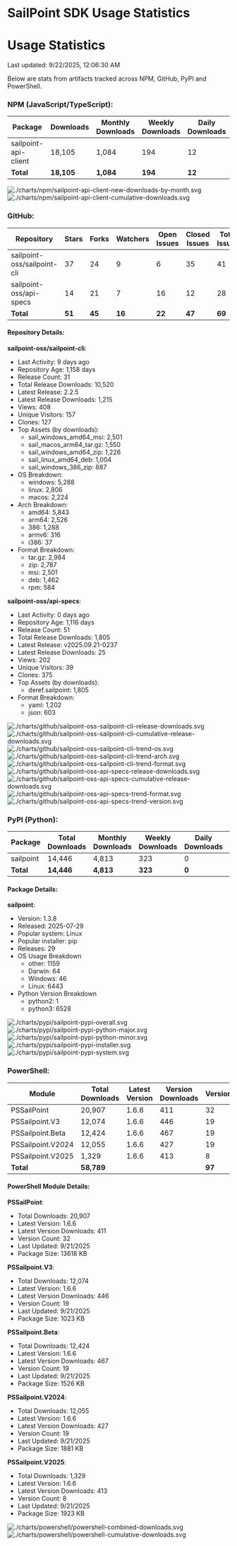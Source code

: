 # SailPoint SDK Usage Statistics

<!-- METRICS_START -->
# Usage Statistics
    
Last updated: 9/22/2025, 12:06:30 AM

Below are stats from artifacts tracked across NPM, GitHub, PyPI and PowerShell.
    
### NPM (JavaScript/TypeScript): 

| Package | Downloads | Monthly Downloads | Weekly Downloads | Daily Downloads |
| --- | --- | --- | --- | --- |
| sailpoint-api-client | 18,105 | 1,084 | 194 | 12 |
| **Total** | **18,105** | **1,084** | **194** | **12** | | | | |

![./charts/npm/sailpoint-api-client-new-downloads-by-month.svg](./charts/npm/sailpoint-api-client-new-downloads-by-month.svg)
![./charts/npm/sailpoint-api-client-cumulative-downloads.svg](./charts/npm/sailpoint-api-client-cumulative-downloads.svg)

### GitHub: 

| Repository | Stars | Forks | Watchers | Open Issues | Closed Issues | Total Issues | Release Downloads | Releases | Latest Release | Language |
| --- | --- | --- | --- | --- | --- | --- | --- | --- | --- | --- |
| sailpoint-oss/sailpoint-cli | 37 | 24 | 9 | 6 | 35 | 41 | 10,520 | 31 | 2.2.5 | Go |
| sailpoint-oss/api-specs | 14 | 21 | 7 | 16 | 12 | 28 | 1,805 | 51 | v2025.09.21-0237 | JavaScript |
| **Total** | **51** | **45** | **16** | **22** | **47** | **69** | **12,325** | **82** | | |

#### Repository Details:

**sailpoint-oss/sailpoint-cli**:
- Last Activity: 9 days ago
- Repository Age: 1,158 days
- Release Count: 31
- Total Release Downloads: 10,520
- Latest Release: 2.2.5
- Latest Release Downloads: 1,215
- Views: 408
- Unique Visitors: 157
- Clones: 127
- Top Assets (by downloads):
  - sail_windows_amd64_msi: 2,501
  - sail_macos_arm64_tar.gz: 1,550
  - sail_windows_amd64_zip: 1,226
  - sail_linux_amd64_deb: 1,004
  - sail_windows_386_zip: 887
- OS Breakdown:
  - windows: 5,288
  - linux: 2,806
  - macos: 2,224
- Arch Breakdown:
  - amd64: 5,843
  - arm64: 2,526
  - 386: 1,288
  - armv6: 316
  - i386: 37
- Format Breakdown:
  - tar.gz: 2,984
  - zip: 2,787
  - msi: 2,501
  - deb: 1,462
  - rpm: 584

**sailpoint-oss/api-specs**:
- Last Activity: 0 days ago
- Repository Age: 1,116 days
- Release Count: 51
- Total Release Downloads: 1,805
- Latest Release: v2025.09.21-0237
- Latest Release Downloads: 25
- Views: 202
- Unique Visitors: 39
- Clones: 375
- Top Assets (by downloads):
  - deref.sailpoint: 1,805
- Format Breakdown:
  - yaml: 1,202
  - json: 603



![./charts/github/sailpoint-oss-sailpoint-cli-release-downloads.svg](./charts/github/sailpoint-oss-sailpoint-cli-release-downloads.svg)
![./charts/github/sailpoint-oss-sailpoint-cli-cumulative-release-downloads.svg](./charts/github/sailpoint-oss-sailpoint-cli-cumulative-release-downloads.svg)
![./charts/github/sailpoint-oss-sailpoint-cli-trend-os.svg](./charts/github/sailpoint-oss-sailpoint-cli-trend-os.svg)
![./charts/github/sailpoint-oss-sailpoint-cli-trend-arch.svg](./charts/github/sailpoint-oss-sailpoint-cli-trend-arch.svg)
![./charts/github/sailpoint-oss-sailpoint-cli-trend-format.svg](./charts/github/sailpoint-oss-sailpoint-cli-trend-format.svg)
![./charts/github/sailpoint-oss-api-specs-release-downloads.svg](./charts/github/sailpoint-oss-api-specs-release-downloads.svg)
![./charts/github/sailpoint-oss-api-specs-cumulative-release-downloads.svg](./charts/github/sailpoint-oss-api-specs-cumulative-release-downloads.svg)
![./charts/github/sailpoint-oss-api-specs-trend-format.svg](./charts/github/sailpoint-oss-api-specs-trend-format.svg)
![./charts/github/sailpoint-oss-api-specs-trend-version.svg](./charts/github/sailpoint-oss-api-specs-trend-version.svg)

### PyPI (Python): 

| Package | Total Downloads | Monthly Downloads | Weekly Downloads | Daily Downloads | Version |
| --- | --- | --- | --- | --- | --- |
| sailpoint | 14,446 | 4,813 | 323 | 0 | 1.3.8 |
| **Total** | **14,446** | **4,813** | **323** | **0** | | |

#### Package Details:

**sailpoint**:
- Version: 1.3.8
- Released: 2025-07-29
- Popular system: Linux
- Popular installer: pip
- Releases: 29
- OS Usage Breakdown 
  - other: 1159
  - Darwin: 64
  - Windows: 46
  - Linux: 6443
- Python Version Breakdown 
  - python2: 1
  - python3: 6528


![./charts/pypi/sailpoint-pypi-overall.svg](./charts/pypi/sailpoint-pypi-overall.svg)
![./charts/pypi/sailpoint-pypi-python-major.svg](./charts/pypi/sailpoint-pypi-python-major.svg)
![./charts/pypi/sailpoint-pypi-python-minor.svg](./charts/pypi/sailpoint-pypi-python-minor.svg)
![./charts/pypi/sailpoint-pypi-installer.svg](./charts/pypi/sailpoint-pypi-installer.svg)
![./charts/pypi/sailpoint-pypi-system.svg](./charts/pypi/sailpoint-pypi-system.svg)

### PowerShell: 

| Module | Total Downloads | Latest Version | Version Downloads | Versions | Last Updated |
| --- | --- | --- | --- | --- | --- |
| PSSailPoint | 20,907 | 1.6.6 | 411 | 32 | 9/21/2025 |
| PSSailpoint.V3 | 12,074 | 1.6.6 | 446 | 19 | 9/21/2025 |
| PSSailpoint.Beta | 12,424 | 1.6.6 | 467 | 19 | 9/21/2025 |
| PSSailpoint.V2024 | 12,055 | 1.6.6 | 427 | 19 | 9/21/2025 |
| PSSailpoint.V2025 | 1,329 | 1.6.6 | 413 | 8 | 9/21/2025 |
| **Total** | **58,789** | | | **97** | |

#### PowerShell Module Details:

**PSSailPoint**:
- Total Downloads: 20,907
- Latest Version: 1.6.6
- Latest Version Downloads: 411
- Version Count: 32
- Last Updated: 9/21/2025
- Package Size: 13618 KB

**PSSailpoint.V3**:
- Total Downloads: 12,074
- Latest Version: 1.6.6
- Latest Version Downloads: 446
- Version Count: 19
- Last Updated: 9/21/2025
- Package Size: 1023 KB

**PSSailpoint.Beta**:
- Total Downloads: 12,424
- Latest Version: 1.6.6
- Latest Version Downloads: 467
- Version Count: 19
- Last Updated: 9/21/2025
- Package Size: 1526 KB

**PSSailpoint.V2024**:
- Total Downloads: 12,055
- Latest Version: 1.6.6
- Latest Version Downloads: 427
- Version Count: 19
- Last Updated: 9/21/2025
- Package Size: 1881 KB

**PSSailpoint.V2025**:
- Total Downloads: 1,329
- Latest Version: 1.6.6
- Latest Version Downloads: 413
- Version Count: 8
- Last Updated: 9/21/2025
- Package Size: 1923 KB



![./charts/powershell/powershell-combined-downloads.svg](./charts/powershell/powershell-combined-downloads.svg)
![./charts/powershell/powershell-cumulative-downloads.svg](./charts/powershell/powershell-cumulative-downloads.svg)


<!-- METRICS_END -->
